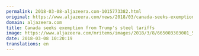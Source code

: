 ```yaml
---
permalink: 2018-03-08-aljazeera.com-1015773382.html
original: https://www.aljazeera.com/news/2018/03/canada-seeks-exemption-trumps-steel-tariffs-180308093423354.html
domain: aljazeera.com
title: Canada seeks exemption from Trump's steel tariffs
image: https://www.aljazeera.com/mritems/images/2018/3/8/665003303001_5747434740001_5747411635001-th.jpg
date: 2018-03-08 10:20:19
translations: en
---
```



